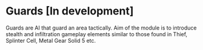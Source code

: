 # Guards [In development] 

Guards are AI that guard an area tactically. 
Aim of the module is to introduce stealth and infiltration gameplay elements similar to those found in Thief, Splinter Cell, Metal Gear Solid 5 etc.
